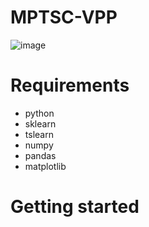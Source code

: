 # MPTSC-VPP


![image](https://github.com/jyh11224/MPTSC-VPP/assets/126738945/2de37bd4-7ae9-4d3d-bf4e-42f579cb2885)




# Requirements
- python
- sklearn
- tslearn
- numpy
- pandas
- matplotlib


# Getting started

 
